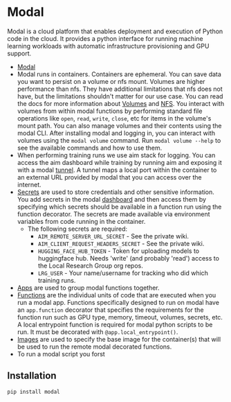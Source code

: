 # Modal

Modal is a cloud platform that enables deployment and execution of Python code in the cloud. It provides a python interface for running machine learning workloads with automatic infrastructure provisioning and GPU support.

- [Modal](https://modal.com/docs)
- Modal runs in containers. Containers are ephemeral. You can save data you want to persist on a volume or nfs mount. Volumes are higher performance than nfs. They have additional limitations that nfs does not have, but the limitations shouldn't matter for our use case. You can read the docs for more information about [Volumes](https://modal.com/docs/reference/modal.Volume) and [NFS](https://modal.com/docs/reference/modal.NetworkFileSystem). You interact with volumes from within modal functions by performing standard file operations like `open`, `read`, `write`, `close`, etc for items in the volume's mount path. You can also manage volumes and their contents using the modal CLI. After installing modal and logging in, you can interact with volumes using the `modal volume` command. Run `modal volume --help` to see the available commands and how to use them.
- When performing training runs we use aim stack for logging. You can access the aim dashboard while training by running aim and exposing it with a modal [tunnel](https://modal.com/docs/reference/modal.Tunnel). A tunnel maps a local port within the container to an external URL provided by modal that you can access over the internet.
- [Secrets](https://modal.com/docs/reference/modal.Secret) are used to store credentials and other sensitive information. You add secrets in the modal [dashboard](https://modal.com/secrets) and then access them by specifying which secrets should be available in a function run using the function decorator. The secrets are made available via environment variables from code running in the container.
  - The following secrets are required:
    - `AIM_REMOTE_SERVER_URL_SECRET` - See the private wiki.
    - `AIM_CLIENT_REQUEST_HEADERS_SECRET` - See the private wiki.
    - `HUGGING_FACE_HUB_TOKEN` - Token for uploading models to huggingface hub. Needs 'write' (and probably 'read') access to the Local Research Group org repos.
    - `LRG_USER` - Your name/username for tracking who did which training runs.
- [Apps](https://modal.com/docs/reference/modal.App) are used to group modal functions together.
- [Functions](https://modal.com/docs/reference/modal.Function) are the individual units of code that are executed when you run a modal app. Functions specifically designed to run on modal have an `app.function` decorator that specifies the requirements for the function run such as GPU type, memory, timeout, volumes, secrets, etc. A local entrypoint function is required for modal python scripts to be run. It must be decorated with `@app.local_entrypoint()`.
- [Images](https://modal.com/docs/reference/modal.Image) are used to specify the base image for the container(s) that will be used to run the remote modal decorated functions.
- To run a modal script you forst


## Installation

```bash
pip install modal
```

